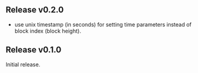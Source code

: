 ## Release v0.2.0

+ use unix timestamp (in seconds) for setting time parameters instead of block index (block height).

## Release v0.1.0

Initial release.
